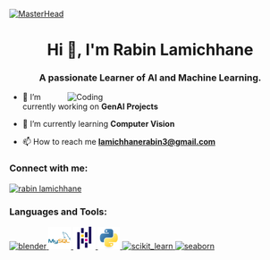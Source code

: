 [![MasterHead](https://static.vecteezy.com/system/resources/previews/028/701/224/original/data-science-banner-web-icon-illustration-concept-with-icon-of-analysis-structure-algorithm-process-programming-solving-knowledge-vector.jpg)](https://NewDev18.io)
<h1 align="center">Hi 👋, I'm Rabin Lamichhane</h1>
<h3 align="center">A passionate Learner of AI and Machine Learning.</h3>
<img align="right" alt="Coding" width="400", src="https://media3.giphy.com/media/qgQUggAC3Pfv687qPC/giphy.gif">

- 🔭 I’m currently working on **GenAI Projects**

- 🌱 I’m currently learning **Computer Vision**

- 📫 How to reach me **lamichhanerabin3@gmail.com**


<h3 align="left">Connect with me:</h3>
<p align="left">
<a href="https://linkedin.com/in/rabin lamichhane" target="blank"><img align="center" src="https://raw.githubusercontent.com/rahuldkjain/github-profile-readme-generator/master/src/images/icons/Social/linked-in-alt.svg" alt="rabin lamichhane" height="30" width="40" /></a>
</p>

<h3 align="left">Languages and Tools:</h3>
<p align="left"> <a href="https://www.blender.org/" target="_blank" rel="noreferrer"> <img src="https://download.blender.org/branding/community/blender_community_badge_white.svg" alt="blender" width="40" height="40"/> </a> <a href="https://www.mysql.com/" target="_blank" rel="noreferrer"> <img src="https://raw.githubusercontent.com/devicons/devicon/master/icons/mysql/mysql-original-wordmark.svg" alt="mysql" width="40" height="40"/> </a> <a href="https://pandas.pydata.org/" target="_blank" rel="noreferrer"> <img src="https://raw.githubusercontent.com/devicons/devicon/2ae2a900d2f041da66e950e4d48052658d850630/icons/pandas/pandas-original.svg" alt="pandas" width="40" height="40"/> </a> <a href="https://www.python.org" target="_blank" rel="noreferrer"> <img src="https://raw.githubusercontent.com/devicons/devicon/master/icons/python/python-original.svg" alt="python" width="40" height="40"/> </a> <a href="https://scikit-learn.org/" target="_blank" rel="noreferrer"> <img src="https://upload.wikimedia.org/wikipedia/commons/0/05/Scikit_learn_logo_small.svg" alt="scikit_learn" width="40" height="40"/> </a> <a href="https://seaborn.pydata.org/" target="_blank" rel="noreferrer"> <img src="https://seaborn.pydata.org/_images/logo-mark-lightbg.svg" alt="seaborn" width="40" height="40"/> </a> </p>
